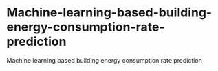 # Machine-learning-based-building-energy-consumption-rate-prediction
Machine learning based building energy consumption rate prediction
